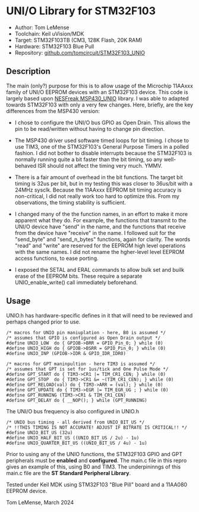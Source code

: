 # UNI/O Library for STM32F103

* Author: Tom LeMense 
* Toolchain: Keil uVision/MDK
* Target: STM32F103TB (CM3, 128K Flash, 20K RAM)
* Hardware: STM32F103 Blue Pull
* Repository: [github.com/tomcircuit/STM32F103_UNIO](https://github.com/tomcircuit/STM32F_UNIO)

## Description

The main (only?) purpose for this is to allow usage of the Microchip 11AAxxx family of UNI/O EEPROM devices with an STM32F103 device. This code is largely based upon [NESFreak MSP430_UNIO](https://github.com/NESFreak/MSP430_UNIO) library. I was able to adapted towards STM32F103 with only a very few changes. Here, briefly, are the key differences from the MSP430 version:

* I chose to configure the UNI/O bus GPIO as Open Drain. This allows
the pin to be read/written without having to change pin direction.

* The MSP430 driver used software timed loops for bit timing. I chose
to use TIM3, one of the STM32F103's General Purpose Timers in a polled fashion. I did not bother to disable interrupts because the STM32F103 is normally running quite a bit faster than the bit timing, so any well-behaved ISR should not affect the timing very much. YMMV.

* There is a fair amount of overhead in the bit
functions. The target bit timing is 32us per bit, but in my testing
this was closer to 36us/bit with a 24MHz sysclk. Because the 11AAxxx EEPROM bit timing
accuracy is non-critical, I did not really work too hard to optimize this. From
my observations, the timing stability is sufficient.

* I changed many of the the function names, in an effort to make it more
apparent what they do. For example, the functions that transmit
to the UNI/O device have "send" in the name, and the functions that
receive from the device have "receive" in the name. I followed suit
for the "send_byte" and "send_n_bytes" functions, again for clarity.
The words "read" and "write" are reserved for the EEPROM high level
operations with the same names. I did not rename the hgher-level
level EEPROM access functions, to ease porting.

* I exposed the SETAL and ERAL commands to allow bulk set and builk
erase of the EEPROM bits. These require a separate UNIO_enable_write()
call immediately beforehand.

## Usage

UNIO.h has hardware-specific defines in it that will need to be reviewed and perhaps changed prior to use.

```
/* macros for UNIO pin maniuplation - here, B0 is assumed */
/* assumes that GPIO is configured as Open Drain output */
#define UNIO_LOW  do { GPIOB->BRR = GPIO_Pin_0; } while (0)
#define UNIO_HIGH do { GPIOB->BSRR = GPIO_Pin_0; } while (0)
#define UNIO_INP (GPIOB->IDR & GPIO_IDR_IDR0)

/* macros for GPT maninpultion - here TIM3 is assumed */
/* assumes that GPT is set for 1us/tick and One Pulse Mode */
#define GPT_START do { TIM3->CR1 |= TIM_CR1_CEN; } while (0)
#define GPT_STOP  do { TIM3->CR1 &= ~(TIM_CR1_CEN); } while (0)
#define GPT_RELOAD(val) do { TIM3->ARR = (val); } while (0)
#define GPT_UPDATE do { TIM3->EGR |= TIM_EGR_UG ; } while (0)
#define GPT_RUNNING (TIM3->CR1 & TIM_CR1_CEN)
#define GPT_DELAY do { __NOP(); } while (GPT_RUNNING)
```

The UNI/O bus frequency is also configured in UNIO.h
```
/* UNIO bus timing - all derived from UNIO_BIT_US */
/* !!THIS TIMING IS NOT ACCURATE! ADJUST IF BITRATE IS CRITICAL!! */
#define UNIO_BIT_US (32u)
#define UNIO_HALF_BIT_US ((UNIO_BIT_US / 2u) - 1u)
#define UNIO_QUARTER_BIT_US ((UNIO_BIT_US / 4u) - 1u)
```

Prior to using any of the UNIO functions, the STM32F103 GPIO and GPT peripherals must be **enabled** and **configured**. The main.c file in this repro gives an example of this, using B0 and TIM3. The underpininngs of this main.c file are the **ST Standard Peripheral Library**. 

Tested under Keil MDK using STM32F103 "Blue Pill" board and a 11AA080 EEPROM device.
  
  Tom LeMense, March 2024
  
  